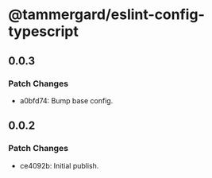 # @tammergard/eslint-config-typescript

## 0.0.3

### Patch Changes

- a0bfd74: Bump base config.

## 0.0.2

### Patch Changes

- ce4092b: Initial publish.
